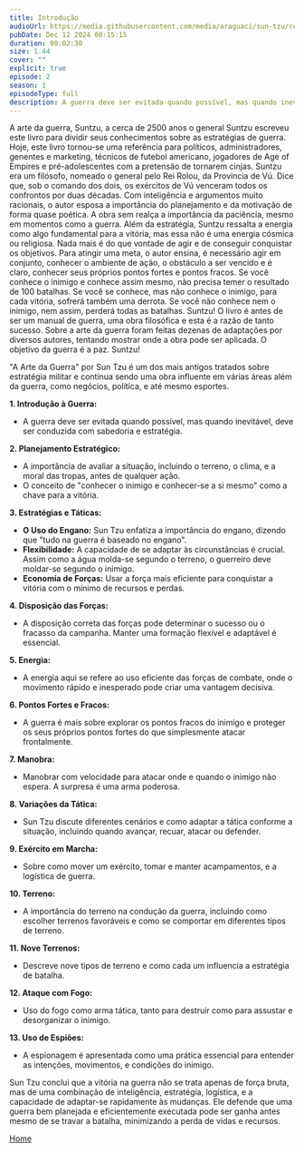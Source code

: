 ```yaml
---
title: Introdução
audioUrl: https://media.githubusercontent.com/media/araguaci/sun-tzu/refs/heads/main/public/audio/01-introducao.mp3
pubDate: Dec 12 2024 00:15:15
duration: 00:02:30
size: 1.44
cover: ""
explicit: true
episode: 2
season: 1
episodeType: full
description: A guerra deve ser evitada quando possível, mas quando inevitável, deve ser conduzida com sabedoria e estratégia.
---
```


A arte da guerra, Suntzu, a cerca de 2500 anos o general Suntzu escreveu este livro para dividir seus conhecimentos sobre as estratégias de guerra.
Hoje, este livro tornou-se uma referência para políticos, administradores, genentes e marketing, técnicos de futebol americano,
jogadores de Age of Empires e pré-adolescentes com a pretensão de tornarem cinjas.
Suntzu era um filósofo, nomeado o general pelo Rei Rolou, da Provincia de Vú.
Dice que, sob o comando dos dois, os exércitos de Vú venceram todos os confrontos por duas décadas.
Com inteligência e argumentos muito racionais, o autor esposa a importância do planejamento e da motivação de forma quase poética.
A obra sem realça a importância da paciência, mesmo em momentos como a guerra.
Além da estratégia, Suntzu ressalta a energia como algo fundamental para a vitória, mas essa não é uma energia cósmica ou religiosa.
Nada mais é do que vontade de agir e de conseguir conquistar os objetivos.
Para atingir uma meta, o autor ensina, é necessário agir em conjunto, conhecer o ambiente de ação, o obstáculo a ser vencido e é claro, conhecer seus próprios pontos fortes e pontos fracos.
Se você conhece o inimigo e conhece assim mesmo, não precisa temer o resultado de 100 batalhas.
Se você se conhece, mas não conhece o inimigo, para cada vitória, sofrerá também uma derrota.
Se você não conhece nem o inimigo, nem assim, perderá todas as batalhas. Suntzu!
O livro é antes de ser um manual de guerra, uma obra filosófica e esta é a razão de tanto sucesso.
Sobre a arte da guerra foram feitas dezenas de adaptações por diversos autores, tentando mostrar onde a obra pode ser aplicada.
O objetivo da guerra é a paz. Suntzu!


"A Arte da Guerra" por Sun Tzu é um dos mais antigos tratados sobre estratégia militar e continua sendo uma obra influente em várias áreas além da guerra, como negócios, política, e até mesmo esportes.

**1. Introdução à Guerra:**
   - A guerra deve ser evitada quando possível, mas quando inevitável, deve ser conduzida com sabedoria e estratégia.

**2. Planejamento Estratégico:**
   - A importância de avaliar a situação, incluindo o terreno, o clima, e a moral das tropas, antes de qualquer ação.
   - O conceito de "conhecer o inimigo e conhecer-se a si mesmo" como a chave para a vitória.

**3. Estratégias e Táticas:**
   - **O Uso do Engano:** Sun Tzu enfatiza a importância do engano, dizendo que "tudo na guerra é baseado no engano".
   - **Flexibilidade:** A capacidade de se adaptar às circunstâncias é crucial. Assim como a água molda-se segundo o terreno, o guerreiro deve moldar-se segundo o inimigo.
   - **Economia de Forças:** Usar a força mais eficiente para conquistar a vitória com o mínimo de recursos e perdas.

**4. Disposição das Forças:**
   - A disposição correta das forças pode determinar o sucesso ou o fracasso da campanha. Manter uma formação flexível e adaptável é essencial.

**5. Energia:**
   - A energia aqui se refere ao uso eficiente das forças de combate, onde o movimento rápido e inesperado pode criar uma vantagem decisiva.

**6. Pontos Fortes e Fracos:**
   - A guerra é mais sobre explorar os pontos fracos do inimigo e proteger os seus próprios pontos fortes do que simplesmente atacar frontalmente.

**7. Manobra:**
   - Manobrar com velocidade para atacar onde e quando o inimigo não espera. A surpresa é uma arma poderosa.

**8. Variações da Tática:**
   - Sun Tzu discute diferentes cenários e como adaptar a tática conforme a situação, incluindo quando avançar, recuar, atacar ou defender.

**9. Exército em Marcha:**
   - Sobre como mover um exército, tomar e manter acampamentos, e a logística de guerra.

**10. Terreno:**
   - A importância do terreno na condução da guerra, incluindo como escolher terrenos favoráveis e como se comportar em diferentes tipos de terreno.

**11. Nove Terrenos:**
   - Descreve nove tipos de terreno e como cada um influencia a estratégia de batalha.

**12. Ataque com Fogo:**
   - Uso do fogo como arma tática, tanto para destruir como para assustar e desorganizar o inimigo.

**13. Uso de Espiões:**
   - A espionagem é apresentada como uma prática essencial para entender as intenções, movimentos, e condições do inimigo.

Sun Tzu conclui que a vitória na guerra não se trata apenas de força bruta, mas de uma combinação de inteligência, estratégia, logística, e a capacidade de adaptar-se rapidamente às mudanças. Ele defende que uma guerra bem planejada e eficientemente executada pode ser ganha antes mesmo de se travar a batalha, minimizando a perda de vidas e recursos.

<div class="text-center mt-16">
  <a class="btn btn-accent mt-9" href="/">Home</a>
</div>